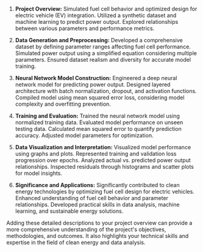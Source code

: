1. **Project Overview:**
   Simulated fuel cell behavior and optimized design for electric vehicle (EV) integration. Utilized a synthetic dataset and machine learning to predict power output. Explored relationships between various parameters and performance metrics.

2. **Data Generation and Preprocessing:**
   Developed a comprehensive dataset by defining parameter ranges affecting fuel cell performance. Simulated power output using a simplified equation considering multiple parameters. Ensured dataset realism and diversity for accurate model training.

3. **Neural Network Model Construction:**
   Engineered a deep neural network model for predicting power output. Designed layered architecture with batch normalization, dropout, and activation functions. Compiled model using mean squared error loss, considering model complexity and overfitting prevention.

4. **Training and Evaluation:**
   Trained the neural network model using normalized training data. Evaluated model performance on unseen testing data. Calculated mean squared error to quantify prediction accuracy. Adjusted model parameters for optimization.

5. **Data Visualization and Interpretation:**
   Visualized model performance using graphs and plots. Represented training and validation loss progression over epochs. Analyzed actual vs. predicted power output relationships. Inspected residuals through histograms and scatter plots for model insights.

6. **Significance and Applications:**
   Significantly contributed to clean energy technologies by optimizing fuel cell design for electric vehicles. Enhanced understanding of fuel cell behavior and parameter relationships. Developed practical skills in data analysis, machine learning, and sustainable energy solutions.

Adding these detailed descriptions to your project overview can provide a more comprehensive understanding of the project's objectives, methodologies, and outcomes. It also highlights your technical skills and expertise in the field of clean energy and data analysis.
